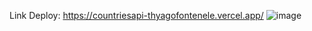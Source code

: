 Link Deploy: https://countriesapi-thyagofontenele.vercel.app/
![image](https://user-images.githubusercontent.com/85906622/150661558-7f2b1443-b7d7-40d3-9514-f641a15c066c.png)
